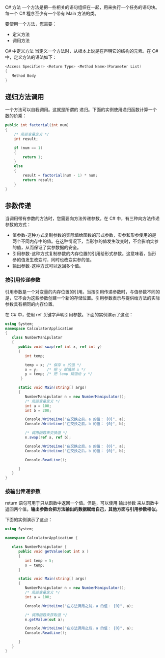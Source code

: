 C# 方法
一个方法是把一些相关的语句组织在一起，用来执行一个任务的语句块。每一个 C# 程序至少有一个带有 Main 方法的类。

要使用一个方法，您需要：

* 定义方法
* 调用方法

C# 中定义方法
当定义一个方法时，从根本上说是在声明它的结构的元素。在 C# 中，定义方法的语法如下：

```cs
<Access Specifier> <Return Type> <Method Name>(Parameter List)
{
   Method Body
}
```

## 递归方法调用

一个方法可以自我调用。这就是所谓的 递归。下面的实例使用递归函数计算一个数的阶乘：

```cs
public int factorial(int num)
{
    /* 局部变量定义 */
    int result;

    if (num == 1)
    {
        return 1;
    }
    else
    {
        result = factorial(num - 1) * num;
        return result;
    }
}
```

## 参数传递

当调用带有参数的方法时，您需要向方法传递参数。在 C# 中，有三种向方法传递参数的方式：

* 值参数-这种方式复制参数的实际值给函数的形式参数，实参和形参使用的是两个不同内存中的值。在这种情况下，当形参的值发生改变时，不会影响实参的值，从而保证了实参数据的安全。
* 引用参数-这种方式复制参数的内存位置的引用给形式参数。这意味着，当形参的值发生改变时，同时也改变实参的值。
* 输出参数-这种方式可以返回多个值。

### 按引用传递参数

引用参数是一个对变量的内存位置的引用。当按引用传递参数时，与值参数不同的是，它不会为这些参数创建一个新的存储位置。引用参数表示与提供给方法的实际参数具有相同的内存位置。

在 C# 中，使用 ref 关键字声明引用参数。下面的实例演示了这点：

```cs
using System;
namespace CalculatorApplication
{
   class NumberManipulator
   {
      public void swap(ref int x, ref int y)
      {
         int temp;

         temp = x; /* 保存 x 的值 */
         x = y;    /* 把 y 赋值给 x */
         y = temp; /* 把 temp 赋值给 y */
       }

      static void Main(string[] args)
      {
         NumberManipulator n = new NumberManipulator();
         /* 局部变量定义 */
         int a = 100;
         int b = 200;

         Console.WriteLine("在交换之前，a 的值： {0}", a);
         Console.WriteLine("在交换之前，b 的值： {0}", b);

         /* 调用函数来交换值 */
         n.swap(ref a, ref b);

         Console.WriteLine("在交换之后，a 的值： {0}", a);
         Console.WriteLine("在交换之后，b 的值： {0}", b);

         Console.ReadLine();

      }
   }
}
```

### 按输出传递参数

return 语句可用于只从函数中返回一个值。但是，可以使用 输出参数 来从函数中返回两个值。**输出参数会把方法输出的数据赋给自己，其他方面与引用参数相似。**

下面的实例演示了这点：

```cs
using System;

namespace CalculatorApplication {

   class NumberManipulator {
      public void getValue(out int x )
      {
         int temp = 5;
         x = temp;
      }

      static void Main(string[] args)
      {
         NumberManipulator n = new NumberManipulator();
         /* 局部变量定义 */
         int a = 100;

         Console.WriteLine("在方法调用之前，a 的值： {0}", a);

         /* 调用函数来获取值 */
         n.getValue(out a);

         Console.WriteLine("在方法调用之后，a 的值： {0}", a);
         Console.ReadLine();

      }
   }
}
```
